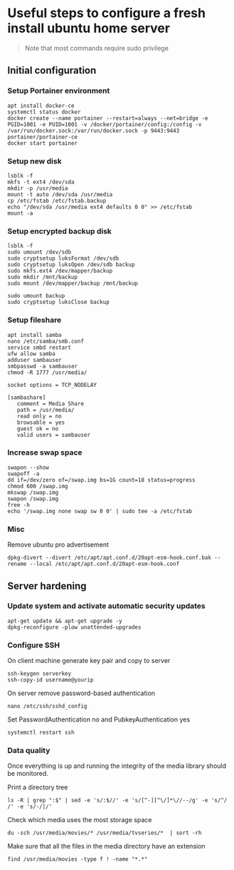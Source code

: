 # Useful steps to configure a fresh install ubuntu home server

> Note that most commands require sudo privilege

## Initial configuration

### Setup Portainer environment
```
apt install docker-ce
systemctl status docker
docker create --name portainer --restart=always --net=bridge -e PGID=1001 -e PUID=1001 -v /docker/portainer/config:/config -v /var/run/docker.sock:/var/run/docker.sock -p 9443:9443 portainer/portainer-ce
docker start portainer
```

### Setup new disk
```
lsblk -f
mkfs -t ext4 /dev/sda 
mkdir -p /usr/media
mount -t auto /dev/sda /usr/media
cp /etc/fstab /etc/fstab.backup
echo "/dev/sda /usr/media ext4 defaults 0 0" >> /etc/fstab
mount -a
```

### Setup encrypted backup disk
```
lsblk -f
sudo umount /dev/sdb
sudo cryptsetup luksFormat /dev/sdb
sudo cryptsetup luksOpen /dev/sdb backup
sudo mkfs.ext4 /dev/mapper/backup
sudo mkdir /mnt/backup
sudo mount /dev/mapper/backup /mnt/backup

sudo umount backup
sudo cryptsetup luksClose backup
```

### Setup fileshare
```
apt install samba
nano /etc/samba/smb.conf
service smbd restart
ufw allow samba
adduser sambauser
smbpasswd -a sambauser
chmod -R 1777 /usr/media/
```

```
socket options = TCP_NODELAY

[sambashare]
   comment = Media Share
   path = /usr/media/
   read only = no
   browsable = yes
   guest ok = no
   valid users = sambauser
```

### Increase swap space
```
swapon --show
swapoff -a
dd if=/dev/zero of=/swap.img bs=1G count=18 status=progress
chmod 600 /swap.img
mkswap /swap.img
swapon /swap.img
free -h
echo '/swap.img none swap sw 0 0' | sudo tee -a /etc/fstab 
```

### Misc
Remove ubuntu pro advertisement
```
dpkg-divert --divert /etc/apt/apt.conf.d/20apt-esm-hook.conf.bak --rename --local /etc/apt/apt.conf.d/20apt-esm-hook.conf
```

## Server hardening
### Update system and activate automatic security updates
```
apt-get update && apt-get upgrade -y
dpkg-reconfigure -plow unattended-upgrades
```

### Configure SSH
On client machine generate key pair and copy to server
```
ssh-keygen serverkey
ssh-copy-id username@yourip
```
On server remove password-based authentication
```
nano /etc/ssh/sshd_config
```
Set PasswordAuthentication no and PubkeyAuthentication yes
```
systemctl restart ssh
```

### Data quality
Once everything is up and running the integrity of the media library should be monitored.

Print a directory tree
```
ls -R | grep ":$" | sed -e 's/:$//' -e 's/[^-][^\/]*\//--/g' -e 's/^/   /' -e 's/-/|/'
```

Check which media uses the most storage space
```
du -sch /usr/media/movies/* /usr/media/tvseries/*  | sort -rh
```

Make sure that all the files in the media directory have an extension
```
find /usr/media/movies -type f ! -name "*.*"
```
